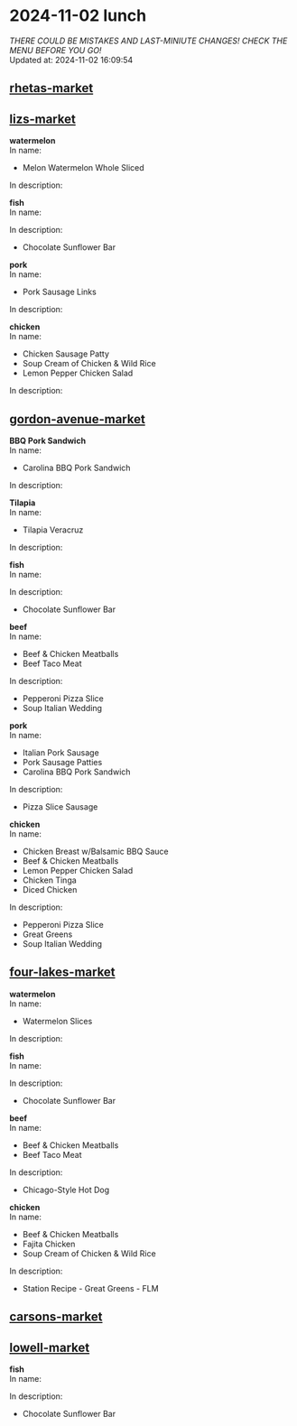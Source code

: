 # 2024-11-02 lunch  
*THERE COULD BE MISTAKES AND LAST-MINIUTE CHANGES! CHECK THE MENU BEFORE YOU GO!*  
Updated at: 2024-11-02 16:09:54  
## [rhetas-market](https://wisc-housingdining.nutrislice.com/menu/rhetas-market/lunch/2024-11-02)  
## [lizs-market](https://wisc-housingdining.nutrislice.com/menu/lizs-market/lunch/2024-11-02)  
**watermelon**  
In name:   
 - Melon Watermelon Whole Sliced  
  
In description:   
  
**fish**  
In name:   
  
In description:   
 - Chocolate Sunflower Bar  
  
**pork**  
In name:   
 - Pork Sausage Links  
  
In description:   
  
**chicken**  
In name:   
 - Chicken Sausage Patty  
 - Soup Cream of Chicken & Wild Rice  
 - Lemon Pepper Chicken Salad  
  
In description:   
  
## [gordon-avenue-market](https://wisc-housingdining.nutrislice.com/menu/gordon-avenue-market/lunch/2024-11-02)  
**BBQ Pork Sandwich**  
In name:   
 - Carolina BBQ Pork Sandwich  
  
In description:   
  
**Tilapia**  
In name:   
 - Tilapia Veracruz  
  
In description:   
  
**fish**  
In name:   
  
In description:   
 - Chocolate Sunflower Bar  
  
**beef**  
In name:   
 - Beef & Chicken Meatballs  
 - Beef Taco Meat  
  
In description:   
 - Pepperoni Pizza Slice  
 - Soup Italian Wedding  
  
**pork**  
In name:   
 - Italian Pork Sausage  
 - Pork Sausage Patties  
 - Carolina BBQ Pork Sandwich  
  
In description:   
 - Pizza Slice Sausage  
  
**chicken**  
In name:   
 - Chicken Breast w/Balsamic BBQ Sauce  
 - Beef & Chicken Meatballs  
 - Lemon Pepper Chicken Salad  
 - Chicken Tinga  
 - Diced Chicken  
  
In description:   
 - Pepperoni Pizza Slice  
 - Great Greens  
 - Soup Italian Wedding  
  
## [four-lakes-market](https://wisc-housingdining.nutrislice.com/menu/four-lakes-market/lunch/2024-11-02)  
**watermelon**  
In name:   
 - Watermelon Slices  
  
In description:   
  
**fish**  
In name:   
  
In description:   
 - Chocolate Sunflower Bar  
  
**beef**  
In name:   
 - Beef & Chicken Meatballs  
 - Beef Taco Meat  
  
In description:   
 - Chicago-Style Hot Dog  
  
**chicken**  
In name:   
 - Beef & Chicken Meatballs  
 - Fajita Chicken  
 - Soup Cream of Chicken & Wild Rice  
  
In description:   
 - Station Recipe - Great Greens - FLM  
  
## [carsons-market](https://wisc-housingdining.nutrislice.com/menu/carsons-market/lunch/2024-11-02)  
## [lowell-market](https://wisc-housingdining.nutrislice.com/menu/lowell-market/lunch/2024-11-02)  
**fish**  
In name:   
  
In description:   
 - Chocolate Sunflower Bar  
  
  
